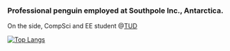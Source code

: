 ### Professional penguin employed at Southpole Inc., Antarctica.

On the side, CompSci and EE student @[TUD](https://tu-dresden.de/)

[![Top Langs](https://github-readme-stats.vercel.app/api/top-langs/?username=LeLoomi&layout=compact&theme=github_dark&bg_color=1c1f24)](https://github.com/anuraghazra/github-readme-stats)
